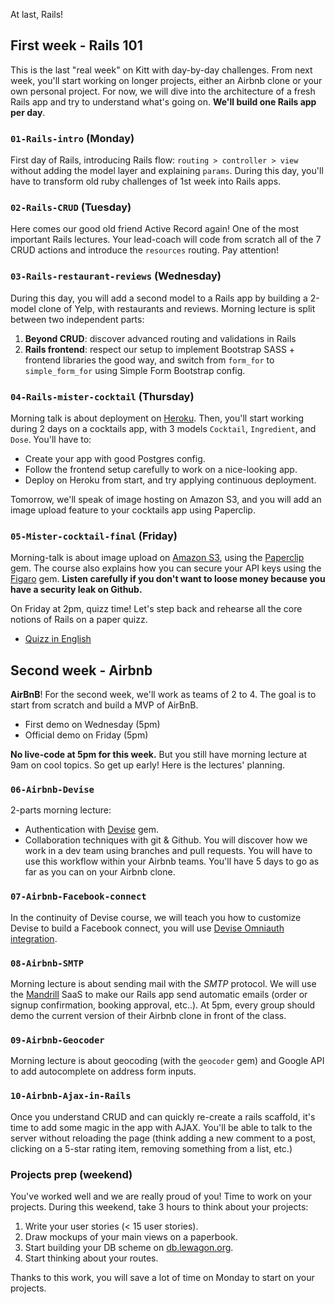 At last, Rails!

## First week - Rails 101

This is the last "real week" on Kitt with day-by-day challenges. From next week, you'll start working on longer projects, either an Airbnb clone or your own personal project. For now, we will dive into the architecture of a fresh Rails app and try to understand what's going on. **We'll build one Rails app per day**.

### `01-Rails-intro` (Monday)

First day of Rails, introducing Rails flow: `routing > controller > view` without adding the model layer and explaining `params`. During this day, you'll have to transform old ruby challenges of 1st week into Rails apps.

### `02-Rails-CRUD` (Tuesday)

Here comes our good old friend Active Record again! One of the most important Rails lectures. Your lead-coach will code from scratch all of the 7 CRUD actions and introduce the `resources` routing. Pay attention!

### `03-Rails-restaurant-reviews` (Wednesday)

During this day, you will add a second model to a Rails app by building a 2-model clone of Yelp, with restaurants and reviews. Morning lecture is split between two independent parts:

1. **Beyond CRUD**: discover advanced routing and validations in Rails
1. **Rails frontend**: respect our setup to implement Bootstrap SASS + frontend libraries the good way, and switch from `form_for` to `simple_form_for` using Simple Form Bootstrap config.

### `04-Rails-mister-cocktail` (Thursday)

Morning talk is about deployment on [Heroku](http://heroku.com/). Then, you'll start working during 2 days on a cocktails app, with 3 models `Cocktail`, `Ingredient`, and `Dose`. You'll have to:

- Create your app with good Postgres config.
- Follow the frontend setup carefully to work on a nice-looking app.
- Deploy on Heroku from start, and try applying continuous deployment.

Tomorrow, we'll speak of image hosting on Amazon S3, and you will add an image upload feature to your cocktails app using Paperclip.

### `05-Mister-cocktail-final` (Friday)

Morning-talk is about image upload on [Amazon S3](https://aws.amazon.com/s3/), using the [Paperclip](https://github.com/thoughtbot/paperclip) gem. The course also explains how you can secure your API keys using the [Figaro](https://github.com/laserlemon/figaro) gem. **Listen carefully if you don't want to loose money because you have a security leak on Github.**

On Friday at 2pm, quizz time! Let's step back and rehearse all the core notions of Rails on a paper quizz.

- [Quizz in English](https://github.com/lewagon/quizzes/raw/gh-pages/pdf/4-rails-english.pdf)

## Second week - Airbnb

**AirBnB**! For the second week, we'll work as teams of 2 to 4. The goal is to start from scratch and build a MVP of AirBnB.

- First demo on Wednesday (5pm)
- Official demo on Friday (5pm)

**No live-code at 5pm for this week.** But you still have morning lecture at 9am on cool topics. So get up early! Here is the lectures' planning.

### `06-Airbnb-Devise`

2-parts morning lecture:

- Authentication with [Devise](https://github.com/plataformatec/devise) gem.
- Collaboration techniques with git & Github. You will discover how we work in a dev team using branches and pull requests. You will have to use this workflow within your Airbnb teams. You'll have 5 days to go as far as you can on your Airbnb clone.

### `07-Airbnb-Facebook-connect`

In the continuity of Devise course, we will teach you how to customize Devise to build a Facebook connect, you will use [Devise Omniauth integration](https://github.com/plataformatec/devise/wiki/OmniAuth%3A-Overview).

### `08-Airbnb-SMTP`

Morning lecture is about sending mail with the *SMTP* protocol. We will use the [Mandrill](https://www.mandrill.com/) SaaS to make our Rails app send automatic emails (order or signup confirmation, booking approval, etc..). At 5pm, every group should demo the current version of their Airbnb clone in front of the class.

### `09-Airbnb-Geocoder`

Morning lecture is about geocoding (with the `geocoder` gem) and Google API to add autocomplete on address form inputs.

### `10-Airbnb-Ajax-in-Rails`

Once you understand CRUD and can quickly re-create a rails scaffold, it's time to add some magic in the app with AJAX. You'll be able to talk to the server without reloading the page (think adding a new comment to a post, clicking on a 5-star rating item, removing something from a list, etc.)

### Projects prep (weekend)

You've worked well and we are really proud of you! Time to work on your projects. During this weekend, take 3 hours to think about your projects:

1. Write your user stories (< 15 user stories).
1. Draw mockups of your main views on a paperbook.
1. Start building your DB scheme on [db.lewagon.org](http://db.lewagon.org).
1. Start thinking about your routes.

Thanks to this work, you will save a lot of time on Monday to start on your projects.

